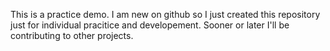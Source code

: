 This is a practice demo.
I am new on github so I just created this repository just for individual pracitice and developement.
Sooner or later I'll be contributing to other projects.
